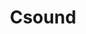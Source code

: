 ---
git: https://github.com/csound/csound
logohandle: csound
sort: csound
title: Csound
website: https://csound.com/
---